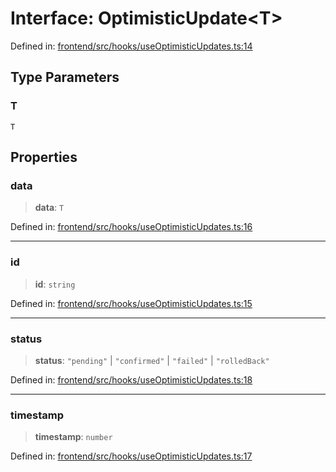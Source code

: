 # Interface: OptimisticUpdate\<T\>

Defined in: [frontend/src/hooks/useOptimisticUpdates.ts:14](https://github.com/lsendel/sass/blob/ca8b2b87627589617e0de57047e1f50d53e78078/frontend/src/hooks/useOptimisticUpdates.ts#L14)

## Type Parameters

### T

`T`

## Properties

### data

> **data**: `T`

Defined in: [frontend/src/hooks/useOptimisticUpdates.ts:16](https://github.com/lsendel/sass/blob/ca8b2b87627589617e0de57047e1f50d53e78078/frontend/src/hooks/useOptimisticUpdates.ts#L16)

***

### id

> **id**: `string`

Defined in: [frontend/src/hooks/useOptimisticUpdates.ts:15](https://github.com/lsendel/sass/blob/ca8b2b87627589617e0de57047e1f50d53e78078/frontend/src/hooks/useOptimisticUpdates.ts#L15)

***

### status

> **status**: `"pending"` \| `"confirmed"` \| `"failed"` \| `"rolledBack"`

Defined in: [frontend/src/hooks/useOptimisticUpdates.ts:18](https://github.com/lsendel/sass/blob/ca8b2b87627589617e0de57047e1f50d53e78078/frontend/src/hooks/useOptimisticUpdates.ts#L18)

***

### timestamp

> **timestamp**: `number`

Defined in: [frontend/src/hooks/useOptimisticUpdates.ts:17](https://github.com/lsendel/sass/blob/ca8b2b87627589617e0de57047e1f50d53e78078/frontend/src/hooks/useOptimisticUpdates.ts#L17)
